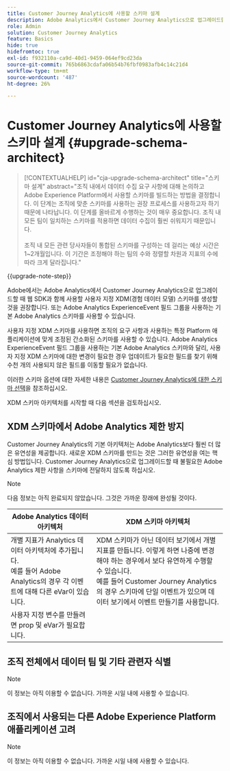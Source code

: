 ```yaml
---
title: Customer Journey Analytics에 사용할 스키마 설계
description: Adobe Analytics에서 Customer Journey Analytics으로 업그레이드할 때 권장되는 경로에 대해 알아봅니다
role: Admin
solution: Customer Journey Analytics
feature: Basics
hide: true
hidefromtoc: true
exl-id: f932110a-ca9d-40d1-9459-064ef9cd23da
source-git-commit: 765b6863cdafa06b54b76fbf0983afb4c14c21d4
workflow-type: tm+mt
source-wordcount: '487'
ht-degree: 26%

---
```


# Customer Journey Analytics에 사용할 스키마 설계 {#upgrade-schema-architect}

<!-- markdownlint-disable MD034 -->

>[!CONTEXTUALHELP]
>id="cja-upgrade-schema-architect"
>title="스키마 설계"
>abstract="조직 내에서 데이터 수집 요구 사항에 대해 논의하고 Adobe Experience Platform에서 사용할 스키마를 빌드하는 방법을 결정합니다. 이 단계는 조직에 맞춘 스키마를 사용하는 권장 프로세스를 사용하고자 하기 때문에 나타납니다. 이 단계를 올바르게 수행하는 것이 매우 중요합니다. 조직 내 모든 팀이 일치하는 스키마를 적용하면 데이터 수집이 훨씬 쉬워지기 때문입니다.<br><br>조직 내 모든 관련 당사자들이 통합된 스키마를 구성하는 데 걸리는 예상 시간은 1~2개월입니다. 이 기간은 조정해야 하는 팀의 수와 정렬할 차원과 지표의 수에 따라 크게 달라집니다."

<!-- markdownlint-enable MD034 -->

{{upgrade-note-step}}

Adobe에서는 Adobe Analytics에서 Customer Journey Analytics으로 업그레이드할 때 웹 SDK과 함께 사용할 사용자 지정 XDM(경험 데이터 모델) 스키마를 생성할 것을 권장합니다. 또는 Adobe Analytics ExperienceEvent 필드 그룹을 사용하는 기본 Adobe Analytics 스키마를 사용할 수 있습니다.

사용자 지정 XDM 스키마를 사용하면 조직의 요구 사항과 사용하는 특정 Platform 애플리케이션에 맞게 조정된 간소화된 스키마를 사용할 수 있습니다. Adobe Analytics ExperienceEvent 필드 그룹을 사용하는 기본 Adobe Analytics 스키마와 달리, 사용자 지정 XDM 스키마에 대한 변경이 필요한 경우 업데이트가 필요한 필드를 찾기 위해 수천 개의 사용되지 않은 필드를 이동할 필요가 없습니다.

이러한 스키마 옵션에 대한 자세한 내용은 [Customer Journey Analytics에 대한 스키마 선택](/help/getting-started/cja-upgrade/cja-upgrade-schema-existing.md)을 참조하십시오.

XDM 스키마 아키텍처를 시작할 때 다음 섹션을 검토하십시오.

## XDM 스키마에서 Adobe Analytics 제한 방지

Customer Journey Analytics의 기본 아키텍처는 Adobe Analytics보다 훨씬 더 많은 유연성을 제공합니다. 새로운 XDM 스키마를 만드는 것은 그러한 유연성을 여는 핵심 방법입니다. Customer Journey Analytics으로 업그레이드할 때 불필요한 Adobe Analytics 제한 사항을 스키마에 전달하지 않도록 하십시오.

>[!NOTE]
>
>다음 정보는 아직 완료되지 않았습니다. 그것은 가까운 장래에 완성될 것이다.

| Adobe Analytics 데이터 아키텍처 | XDM 스키마 아키텍처 |
|---------|----------|
| 개별 지표가 Analytics 데이터 아키텍처에 추가됩니다.<br/>예를 들어 Adobe Analytics의 경우 각 이벤트에 대해 다른 eVar이 있습니다. | XDM 스키마가 아닌 데이터 보기에서 개별 지표를 만듭니다. 이렇게 하면 나중에 변경해야 하는 경우에서 보다 유연하게 수행할 수 있습니다.<br/>예를 들어 Customer Journey Analytics의 경우 스키마에 단일 이벤트가 있으며 데이터 보기에서 이벤트 만들기를 사용합니다. |
| 사용자 지정 변수를 만들려면 prop 및 eVar가 필요합니다. |  |

## 조직 전체에서 데이터 팀 및 기타 관련자 식별

>[!NOTE]
>
>이 정보는 아직 이용할 수 없습니다. 가까운 시일 내에 사용할 수 있습니다.

## 조직에서 사용되는 다른 Adobe Experience Platform 애플리케이션 고려

>[!NOTE]
>
>이 정보는 아직 이용할 수 없습니다. 가까운 시일 내에 사용할 수 있습니다.

